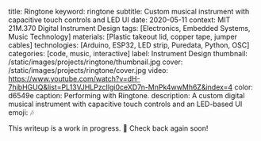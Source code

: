 title: Ringtone
keyword: ringtone
subtitle: Custom musical instrument with capacitive touch controls and LED UI
date: 2020-05-11
context: MIT 21M.370 Digital Instrument Design
tags: [Electronics, Embedded Systems, Music Technology]
materials: [Plastic takeout lid, copper tape, jumper cables]
technologies: [Arduino, ESP32, LED strip, Puredata, Python, OSC]
categories: [code, music, interactive]
label: Instrument Design
thumbnail: /static/images/projects/ringtone/thumbnail.jpg
cover: /static/images/projects/ringtone/cover.jpg
video: https://www.youtube.com/watch?v=dH-7hjbHGUQ&list=PL13VJHLPzcIlgi0ceXD7n-MnPk4wwMh6Z&index=4
color: d6549e
caption: Performing with Ringtone.
description: A custom digital musical instrument with capacitive touch controls and an LED-based UI
emoji: 🎶

This writeup is a work in progress. 🙈 Check back again soon!


